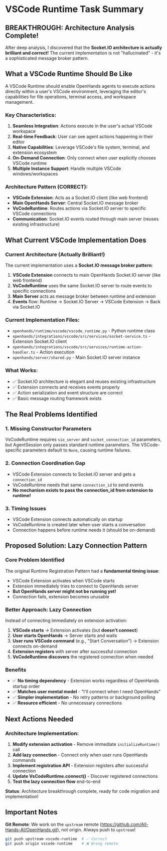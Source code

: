 # VSCode Runtime Task Summary

## BREAKTHROUGH: Architecture Analysis Complete!

After deep analysis, I discovered that the **Socket.IO architecture is actually brilliant and correct!** The current implementation is not "hallucinated" - it's a sophisticated message broker pattern.

## What a VSCode Runtime Should Be Like

A VSCode Runtime should enable OpenHands agents to execute actions directly within a user's VSCode environment, leveraging the editor's capabilities for file operations, terminal access, and workspace management.

### Key Characteristics:
1. **Seamless Integration**: Actions execute in the user's actual VSCode workspace
2. **Real-time Feedback**: User can see agent actions happening in their editor
3. **Native Capabilities**: Leverage VSCode's file system, terminal, and extension ecosystem
4. **On-Demand Connection**: Only connect when user explicitly chooses VSCode runtime
5. **Multiple Instance Support**: Handle multiple VSCode windows/workspaces

### Architecture Pattern (CORRECT):
- **VSCode Extension**: Acts as a Socket.IO client (like web frontend)
- **Main OpenHands Server**: Central Socket.IO message broker
- **VsCodeRuntime**: Routes actions via Socket.IO server to specific VSCode connections
- **Communication**: Socket.IO events routed through main server (reuses existing infrastructure)

## What Current VSCode Implementation Does

### Current Architecture (Actually Brilliant!)
The current implementation uses a **Socket.IO message broker pattern**:

1. **VSCode Extension** connects to main OpenHands Socket.IO server (like web frontend)
2. **VsCodeRuntime** uses the same Socket.IO server to route events to specific connections
3. **Main Server** acts as message broker between runtime and extension
4. **Events** flow: Runtime → Socket.IO Server → VSCode Extension → Back via Socket.IO

### Current Implementation Files:
- `openhands/runtime/vscode/vscode_runtime.py` - Python runtime class
- `openhands/integrations/vscode/src/services/socket-service.ts` - Extension Socket.IO client
- `openhands/integrations/vscode/src/services/runtime-action-handler.ts` - Action execution
- `openhands/server/shared.py` - Main Socket.IO server instance

### What Works:
- ✅ Socket.IO architecture is elegant and reuses existing infrastructure
- ✅ Extension connects and receives events properly
- ✅ Action serialization and event structure are correct
- ✅ Basic message routing framework exists

## The Real Problems Identified

### 1. **Missing Constructor Parameters**
VsCodeRuntime requires `sio_server` and `socket_connection_id` parameters, but AgentSession only passes standard runtime parameters. The VSCode-specific parameters default to `None`, causing runtime failures.

### 2. **Connection Coordination Gap**
- VSCode Extension connects to Socket.IO server and gets a `connection_id`
- VsCodeRuntime needs that same `connection_id` to send events
- **No mechanism exists to pass the connection_id from extension to runtime!**

### 3. **Timing Issues**
- VSCode Extension connects automatically on startup
- VsCodeRuntime is created later when user starts a conversation
- Connection happens before runtime needs it (should be on-demand)

## Proposed Solution: Lazy Connection Pattern

### Core Problem Identified
The original Runtime Registration Pattern had a **fundamental timing issue**:
- VSCode Extension activates when VSCode starts
- Extension immediately tries to connect to OpenHands server
- **But OpenHands server might not be running yet!**
- Connection fails, extension becomes unusable

### Better Approach: Lazy Connection
Instead of connecting immediately on extension activation:

1. **VSCode starts** → Extension activates (but **doesn't connect**)
2. **User starts OpenHands** → Server starts and waits
3. **User runs VSCode command** (e.g., "Start Conversation") → Extension connects on-demand
4. **Extension registers** with server after successful connection
5. **VsCodeRuntime discovers** the registered connection when needed

### Benefits
- ✅ **No timing dependency** - Extension works regardless of OpenHands startup order
- ✅ **Matches user mental model** - "I'll connect when I need OpenHands"
- ✅ **Simpler implementation** - No retry patterns or background polling
- ✅ **Resource efficient** - No unnecessary connections

## Next Actions Needed

### Architecture Implementation:
1. **Modify extension activation** - Remove immediate `initializeRuntime()` call
2. **Add lazy connection** - Connect only when user runs OpenHands commands
3. **Implement registration API** - Extension registers after successful connection
4. **Update VsCodeRuntime.connect()** - Discover registered connections
5. **Test the lazy connection flow** end-to-end

**Status**: Architecture breakthrough complete, ready for code migration and implementation!

## Important Notes

**Git Remote**: We work on the `upstream` remote (https://github.com/All-Hands-AI/OpenHands.git), not origin. Always push to `upstream`!

```bash
git push upstream vscode-runtime  # ✅ Correct
git push origin vscode-runtime    # ❌ Wrong remote
```
